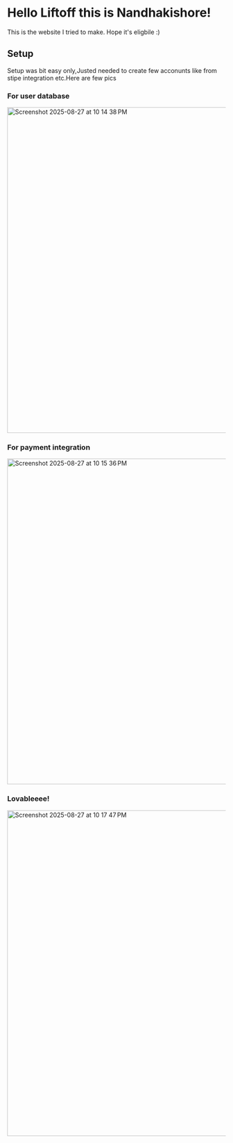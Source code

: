 # Hello Liftoff this is Nandhakishore!

This is the website I tried to make. Hope it's eligbile :)


## Setup

Setup was bit easy only,Justed needed to create few acconunts like from stipe integration etc.Here are few pics


### For user database
<img width="1439" height="751" alt="Screenshot 2025-08-27 at 10 14 38 PM" src="https://github.com/user-attachments/assets/60744f91-1570-4f1d-8c9f-57995663aea6" />

### For payment integration
<img width="1439" height="751" alt="Screenshot 2025-08-27 at 10 15 36 PM" src="https://github.com/user-attachments/assets/331e5f37-3e9c-4fba-aa0d-d2979790ce0f" />

### Lovableeee!
<img width="1439" height="751" alt="Screenshot 2025-08-27 at 10 17 47 PM" src="https://github.com/user-attachments/assets/113b2c49-829f-4950-92ec-d01e48a93579" />

